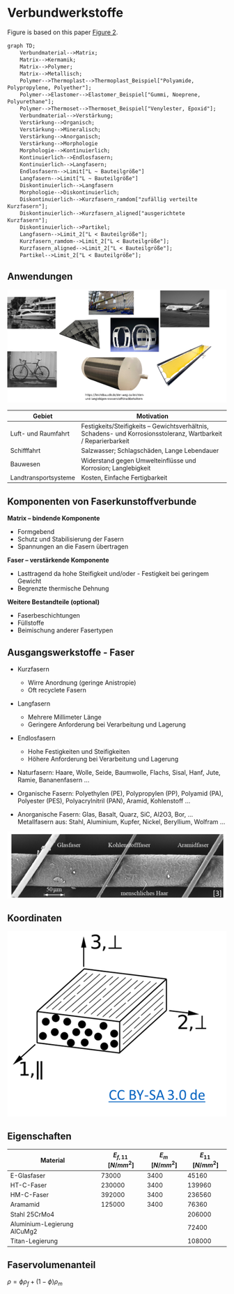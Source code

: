 # Verbundwerkstoffe

Figure is based on this paper [Figure 2](https://doi.org/10.3390/jcs8040126).


```mermaid
graph TD;
    Verbundmaterial-->Matrix;
    Matrix-->Kermamik;
    Matrix-->Polymer;
    Matrix-->Metallisch;
    Polymer-->Thermoplast-->Thermoplast_Beispiel["Polyamide, Polypropylene, Polyether"];
    Polymer-->Elastomer-->Elastomer_Beispiel["Gummi, Noeprene, Polyurethane"];
    Polymer-->Thermoset-->Thermoset_Beispiel["Venylester, Epoxid"];
    Verbundmaterial-->Verstärkung;
    Verstärkung-->Organisch;
    Verstärkung-->Mineralisch;
    Verstärkung-->Anorganisch;
    Verstärkung-->Morphologie
    Morphologie-->Kontinuierlich;
    Kontinuierlich-->Endlosfasern;
    Kontinuierlich-->Langfasern;
    Endlosfasern-->Limit["L ~ Bauteilgröße"]
    Langfasern-->Limit["L ~ Bauteilgröße"]
    Diskontinuierlich-->Langfasern
    Morphologie-->Diskontinuierlich;
    Diskontinuierlich-->Kurzfasern_ramdom["zufällig verteilte Kurzfasern"];
    Diskontinuierlich-->Kurzfasern_aligned["ausgerichtete Kurzfasern"];
    Diskontinuierlich-->Partikel;
    Langfasern-->Limit_2["L < Bauteilgröße"];
    Kurzfasern_ramdom-->Limit_2["L < Bauteilgröße"];
    Kurzfasern_aligned-->Limit_2["L < Bauteilgröße"];
    Partikel-->Limit_2["L < Bauteilgröße"];
```

## Anwendungen

![](../../Figures/FaserverbundBeispiele.png)

| Gebiet  | Motivation | 
|---|---|
| Luft- und Raumfahrt  | Festigkeits/Steifigkeits – Gewichtsverhältnis, Schadens- und  Korrosionsstoleranz, Wartbarkeit / Reparierbarkeit | 
| Schifffahrt  | Salzwasser; Schlagschäden, Lange Lebendauer | 
| Bauwesen  | Widerstand gegen Umwelteinflüsse und Korrosion; Langlebigkeit | 
|Landtransportsysteme | Kosten, Einfache Fertigbarkeit | 

## Komponenten von Faserkunstoffverbunde 
**Matrix – bindende Komponente**
- Formgebend
- Schutz und Stabilisierung der Fasern
- Spannungen an die Fasern übertragen

**Faser – verstärkende Komponente**
- Lasttragend da hohe Steifigkeit und/oder - Festigkeit bei geringem Gewicht
- Begrenzte thermische Dehnung

**Weitere Bestandteile (optional)**
- Faserbeschichtungen
- Füllstoffe
- Beimischung anderer Fasertypen

## Ausgangswerkstoffe - Faser

- Kurzfasern
    - Wirre Anordnung (geringe Anistropie)
    - Oft recyclete Fasern
- Langfasern
    - Mehrere Millimeter Länge
    - Geringere Anforderung bei Verarbeitung und Lagerung
- Endlosfasern
    - Hohe Festigkeiten und Steifigkeiten
    - Höhere Anforderung bei Verarbeitung und Lagerung


- Naturfasern: Haare, Wolle, Seide, Baumwolle, Flachs, Sisal, Hanf, Jute, Ramie, Bananenfasern ...
- Organische Fasern: Polyethylen (PE), Polypropylen (PP), Polyamid (PA), Polyester (PES), Polyacrylnitril (PAN), Aramid, Kohlenstoff ...
- Anorganische Fasern: Glas, Basalt, Quarz, SiC, Al2O3, Bor, ...
Metallfasern aus: Stahl, Aluminium, Kupfer, Nickel, Beryllium, Wolfram ... 

![](../../Figures/faser_zoom.png)

## Koordinaten
![](../../Figures/koordinaten.png)

## Eigenschaften

| Material | $E_{f,11}\,[N/mm^2]$ | $E_{m}\,[N/mm^2]$ | $E_{11}\,[N/mm^2]$ |
|---|---|---|---|
E-Glasfaser | 73000 | 3400 | 45160  | 
HT-C-Faser | 230000 | 3400 | 139960 |
HM-C-Faser | 392000 | 3400 | 236560 |
Aramamid   | 125000 |3400 | 76360 |
Stahl 25CrMo4 | | | 206000|
Aluminium-Legierung AlCuMg2 | | | 72400|
Titan-Legierung | | | 108000|

## Faservolumenanteil
$\rho = \phi\rho_f+(1-\phi)\rho_m$
